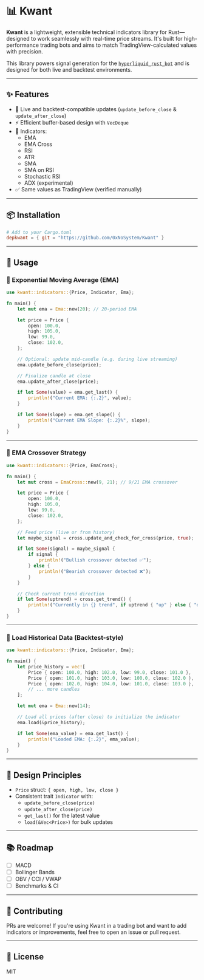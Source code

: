# 📊 Kwant

**Kwant** is a lightweight, extensible technical indicators library for Rust—designed to work seamlessly with real-time price streams. It's built for high-performance trading bots and aims to match TradingView-calculated values with precision.

This library powers signal generation for the [`hyperliquid_rust_bot`](https://github.com/0xNoSystem/hyperliquid_rust_bot) and is designed for both live and backtest environments.

---

## ✨ Features

- 🔁 Live and backtest-compatible updates (`update_before_close` & `update_after_close`)
- ⚡ Efficient buffer-based design with `VecDeque`
- 📀 Indicators:
  - EMA
  - EMA Cross
  - RSI
  - ATR
  - SMA
  - SMA on RSI
  - Stochastic RSI
  - ADX (experimental)
- ✅ Same values as TradingView (verified manually)

---

## 📦 Installation

```toml
# Add to your Cargo.toml
depkwant = { git = "https://github.com/0xNoSystem/Kwant" }
```

---

## 🚀 Usage

### 🔹 Exponential Moving Average (EMA)

```rust
use kwant::indicators::{Price, Indicator, Ema};

fn main() {
    let mut ema = Ema::new(20); // 20-period EMA

    let price = Price {
        open: 100.0,
        high: 105.0,
        low: 99.0,
        close: 102.0,
    };

    // Optional: update mid-candle (e.g. during live streaming)
    ema.update_before_close(price);

    // Finalize candle at close
    ema.update_after_close(price);

    if let Some(value) = ema.get_last() {
        println!("Current EMA: {:.2}", value);
    }

    if let Some(slope) = ema.get_slope() {
        println!("Current EMA Slope: {:.2}%", slope);
    }
}
```

---

### 🔸 EMA Crossover Strategy

```rust
use kwant::indicators::{Price, EmaCross};

fn main() {
    let mut cross = EmaCross::new(9, 21); // 9/21 EMA crossover

    let price = Price {
        open: 100.0,
        high: 105.0,
        low: 99.0,
        close: 102.0,
    };

    // Feed price (live or from history)
    let maybe_signal = cross.update_and_check_for_cross(price, true);

    if let Some(signal) = maybe_signal {
        if signal {
            println!("Bullish crossover detected ✅");
        } else {
            println!("Bearish crossover detected ❌");
        }
    }

    // Check current trend direction
    if let Some(uptrend) = cross.get_trend() {
        println!("Currently in {} trend", if uptrend { "up" } else { "down" });
    }
}
```

---

### 🔁 Load Historical Data (Backtest-style)

```rust
use kwant::indicators::{Price, Indicator, Ema};

fn main() {
    let price_history = vec![
        Price { open: 100.0, high: 102.0, low: 99.0, close: 101.0 },
        Price { open: 101.0, high: 103.0, low: 100.0, close: 102.0 },
        Price { open: 102.0, high: 104.0, low: 101.0, close: 103.0 },
        // ... more candles
    ];

    let mut ema = Ema::new(14);

    // Load all prices (after close) to initialize the indicator
    ema.load(&price_history);

    if let Some(ema_value) = ema.get_last() {
        println!("Loaded EMA: {:.2}", ema_value);
    }
}
```

---

## 🧠 Design Principles

- `Price` struct: `{ open, high, low, close }`
- Consistent trait `Indicator` with:
  - `update_before_close(price)`
  - `update_after_close(price)`
  - `get_last()` for the latest value
  - `load(&Vec<Price>)` for bulk updates

---

## 📚 Roadmap

- [ ] MACD
- [ ] Bollinger Bands
- [ ] OBV / CCI / VWAP
- [ ] Benchmarks & CI

---

## 👥 Contributing

PRs are welcome! If you're using Kwant in a trading bot and want to add indicators or improvements, feel free to open an issue or pull request.

---

## 📄 License

MIT



